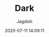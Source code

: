 ---
date: 2020-07-11 14:09:11
lang: mal
lang-ref: dark
lang_selector: true
layout: series
title:  Dark
featured_image: /assets/images/apbrbWs8M9lyOpJYU5WXrpFbk1Z.jpg
author: Jagdish
genre:
  - Mystery
country: Germany
language:
  - German
  - English
director:
  - James Wong
duration: 98
content_rating: R
rating: 6.7
year: 2000
tags:
  - Jagdish
  - English
  - James Wong
  - Horror
  - Thriller
  - Mystery
  - "2000"
  - Devon Sawa
  - Ali Larter
  - Kerr Smith
featured: false
imageshadow: true
description: Final Destination is the first movie of the % movie series of Final
  Destination. This movie is directed by James Wong.
seasons:
  - seasonNo: 1
    seasonPoster: /assets/images/wSXJHO9WHLb0aCwvQrtco7vOmWA.jpg
    seasonReview: >-
      Netflix ന്റെ ജർമൻ സീരീസ് ആണ് ഡാർക്ക്‌. 2017 ഡിസംബർ 1 നു ആണ് ആദ്യ സീസൺ റിലീസ് ആയത്. ആദ്യ സീസണിൽ 10 എപ്പിസോഡ്കൾ ആണ് ഉള്ളത്. Winden എന്ന ടൗണിൽ ആണ് കഥ നടക്കുന്നത്. അവിടെ നടക്കുന്ന ക്രൈമുകളും  പവർപ്ലാന്റും ഇതിന്റെ കൂടെ ഉള്ള ടൈം ട്രാവലും എല്ലാം ആണ് ആദ്യ സീസണിൽ പറഞ്ഞു തുടങ്ങുന്നത്. ആദ്യ 3-4 എപ്പിസോഡ്കൾ കൊണ്ട് പ്ലോട്ട് നന്നായി build ചെയ്ത ശേഷം വേഗത്തിലൂടെ ആണ് പിന്നെ ഉള്ള എപ്പിസോഡ്കൾ മുന്നോട്ട് പോകുന്നത്. മൂന്നു വിത്യസ്ത കാലഘട്ടങ്ങൾ ആണ് ആദ്യ സീസണിൽ കാണിക്കുന്നത്. ഒരു പാട് കഥാപാത്രങ്ങൾ വന്നു പോകുന്നതിനാൽ എല്ലാവരെയും ഓർത്തു വെക്കുന്നത് പ്രയാസം ആണെങ്കിലും പിന്നീടുള്ള ക്ലാരിറ്റിക്ക് വേണ്ടി എല്ലാവരെയും ഓർത്തു വെക്കേണ്ടത് നിർബന്ധം ആണ്. മികച്ച ടൈറ്റിൽ ട്രാക്കും ബിജിഎം, direction മുതലായവയും മികച്ച നിലവാരം തന്നെ ആണ് ഒന്നാം സീസണിൽ പുലർത്തിയിരിക്കുന്നത്.
    seasonTrailer: https://youtu.be/rrwycJ08PSA
    netflix: https://netflix.com/
    primeVideo: https://primevideo.com/
    hotstar: https://hotstar.com/
    youtube: 
    streamNow: 
---